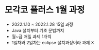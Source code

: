 # 모각코 플러스 1월 과정

* 2022.1.10 ~ 2022.1.28 15일 과정
* Java 설치부터 기초 문법까지
* 월~금 매일 과제 1개씩
* 1일차와 2일차는 eclipse 설치과정이라 과제 X
